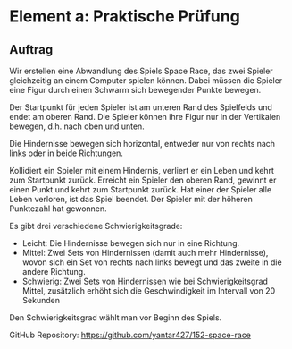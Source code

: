 # Element a: Praktische Prüfung

## Auftrag

Wir erstellen eine Abwandlung des Spiels Space Race, das zwei Spieler gleichzeitig an einem Computer spielen können. Dabei müssen die Spieler eine Figur durch einen Schwarm sich bewegender Punkte bewegen. 

Der Startpunkt für jeden Spieler ist am unteren Rand des Spielfelds und endet am oberen Rand. Die Spieler können ihre Figur nur in der Vertikalen bewegen, d.h. nach oben und unten.

Die Hindernisse bewegen sich horizontal, entweder nur von rechts nach links oder in beide Richtungen. 

Kollidiert ein Spieler mit einem Hindernis, verliert er ein Leben und kehrt zum Startpunkt zurück.
Erreicht ein Spieler den oberen Rand, gewinnt er einen Punkt und kehrt zum Startpunkt zurück.
Hat einer der Spieler alle Leben verloren, ist das Spiel beendet. Der Spieler mit der höheren Punktezahl hat gewonnen.

Es gibt drei verschiedene Schwierigkeitsgrade:

- Leicht: Die Hindernisse bewegen sich nur in eine Richtung.
- Mittel: Zwei Sets von Hindernissen (damit auch mehr Hindernisse), wovon sich ein Set von rechts nach links bewegt und das zweite in die andere Richtung.
- Schwierig: Zwei Sets von Hindernissen wie bei Schwierigkeitsgrad Mittel, zusätzlich erhöht sich die Geschwindigkeit im Intervall von 20 Sekunden

Den Schwierigkeitsgrad wählt man vor Beginn des Spiels.

GitHub Repository: https://github.com/yantar427/152-space-race